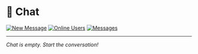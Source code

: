 # 💬 Chat

[![New Message](https://img.shields.io/badge/💬-New_Message-blue?style=for-the-badge)](https://github.com/umittadelen/githubChat/issues/new?template=chat-message.md) [![Online Users](https://img.shields.io/badge/👥-0_users-green?style=for-the-badge)](https://github.com/umittadelen/githubChat/issues) [![Messages](https://img.shields.io/badge/📝-0_messages-orange?style=for-the-badge)](#)

---

*Chat is empty. Start the conversation!*

